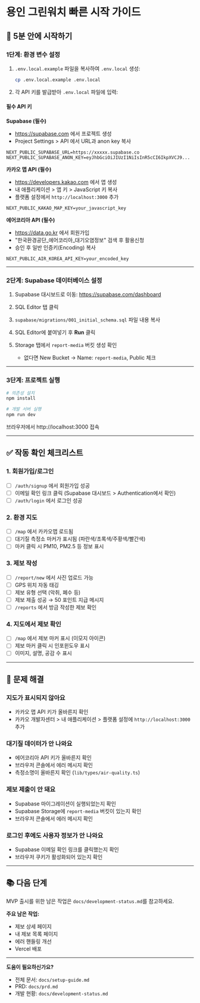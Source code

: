 # 용인 그린워치 빠른 시작 가이드

## 🚀 5분 안에 시작하기

### 1단계: 환경 변수 설정

1. `.env.local.example` 파일을 복사하여 `.env.local` 생성:
   ```bash
   cp .env.local.example .env.local
   ```

2. 각 API 키를 발급받아 `.env.local` 파일에 입력:

#### 필수 API 키

**Supabase (필수)**
- https://supabase.com 에서 프로젝트 생성
- Project Settings > API 에서 URL과 anon key 복사
```
NEXT_PUBLIC_SUPABASE_URL=https://xxxxx.supabase.co
NEXT_PUBLIC_SUPABASE_ANON_KEY=eyJhbGciOiJIUzI1NiIsInR5cCI6IkpXVCJ9...
```

**카카오 맵 API (필수)**
- https://developers.kakao.com 에서 앱 생성
- 내 애플리케이션 > 앱 키 > JavaScript 키 복사
- 플랫폼 설정에서 `http://localhost:3000` 추가
```
NEXT_PUBLIC_KAKAO_MAP_KEY=your_javascript_key
```

**에어코리아 API (필수)**
- https://data.go.kr 에서 회원가입
- "한국환경공단_에어코리아_대기오염정보" 검색 후 활용신청
- 승인 후 일반 인증키(Encoding) 복사
```
NEXT_PUBLIC_AIR_KOREA_API_KEY=your_encoded_key
```

---

### 2단계: Supabase 데이터베이스 설정

1. Supabase 대시보드로 이동: https://supabase.com/dashboard

2. SQL Editor 탭 클릭

3. `supabase/migrations/001_initial_schema.sql` 파일 내용 복사

4. SQL Editor에 붙여넣기 후 **Run** 클릭

5. Storage 탭에서 `report-media` 버킷 생성 확인
   - 없다면 New Bucket → Name: `report-media`, Public 체크

---

### 3단계: 프로젝트 실행

```bash
# 의존성 설치
npm install

# 개발 서버 실행
npm run dev
```

브라우저에서 http://localhost:3000 접속

---

## ✅ 작동 확인 체크리스트

### 1. 회원가입/로그인
- [ ] `/auth/signup` 에서 회원가입 성공
- [ ] 이메일 확인 링크 클릭 (Supabase 대시보드 > Authentication에서 확인)
- [ ] `/auth/login` 에서 로그인 성공

### 2. 환경 지도
- [ ] `/map` 에서 카카오맵 로드됨
- [ ] 대기질 측정소 마커가 표시됨 (파란색/초록색/주황색/빨간색)
- [ ] 마커 클릭 시 PM10, PM2.5 등 정보 표시

### 3. 제보 작성
- [ ] `/report/new` 에서 사진 업로드 가능
- [ ] GPS 위치 자동 태깅
- [ ] 제보 유형 선택 (악취, 폐수 등)
- [ ] 제보 제출 성공 → 50 포인트 지급 메시지
- [ ] `/reports` 에서 방금 작성한 제보 확인

### 4. 지도에서 제보 확인
- [ ] `/map` 에서 제보 마커 표시 (이모지 아이콘)
- [ ] 제보 마커 클릭 시 인포윈도우 표시
- [ ] 이미지, 설명, 공감 수 표시

---

## 🐛 문제 해결

### 지도가 표시되지 않아요
- 카카오 맵 API 키가 올바른지 확인
- 카카오 개발자센터 > 내 애플리케이션 > 플랫폼 설정에 `http://localhost:3000` 추가

### 대기질 데이터가 안 나와요
- 에어코리아 API 키가 올바른지 확인
- 브라우저 콘솔에서 에러 메시지 확인
- 측정소명이 올바른지 확인 (`lib/types/air-quality.ts`)

### 제보 제출이 안 돼요
- Supabase 마이그레이션이 실행되었는지 확인
- Supabase Storage에 `report-media` 버킷이 있는지 확인
- 브라우저 콘솔에서 에러 메시지 확인

### 로그인 후에도 사용자 정보가 안 나와요
- Supabase 이메일 확인 링크를 클릭했는지 확인
- 브라우저 쿠키가 활성화되어 있는지 확인

---

## 📚 다음 단계

MVP 출시를 위한 남은 작업은 `docs/development-status.md`를 참고하세요.

**주요 남은 작업:**
- 제보 상세 페이지
- 내 제보 목록 페이지
- 에러 핸들링 개선
- Vercel 배포

---

**도움이 필요하신가요?**
- 전체 문서: `docs/setup-guide.md`
- PRD: `docs/prd.md`
- 개발 현황: `docs/development-status.md`
